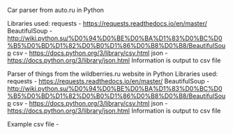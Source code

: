 Car parser from auto.ru in Python

Libraries used:
  requests - https://requests.readthedocs.io/en/master/
  BeautifulSoup - http://wiki.python.su/%D0%94%D0%BE%D0%BA%D1%83%D0%BC%D0%B5%D0%BD%D1%82%D0%B0%D1%86%D0%B8%D0%B8/BeautifulSoup
  csv - https://docs.python.org/3/library/csv.html
  json - https://docs.python.org/3/library/json.html
Information is output to csv file

Parser of things from the wildberries.ru website in Python
Libraries used:
  requests - https://requests.readthedocs.io/en/master/
  BeautifulSoup - http://wiki.python.su/%D0%94%D0%BE%D0%BA%D1%83%D0%BC%D0%B5%D0%BD%D1%82%D0%B0%D1%86%D0%B8%D0%B8/BeautifulSoup
  csv - https://docs.python.org/3/library/csv.html
  json - https://docs.python.org/3/library/json.html
Information is output to csv file

Example csv file - 
